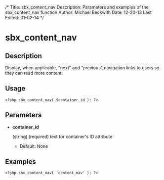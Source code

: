 /*
Title: sbx_content_nav
Description: Parameters and examples of the sbx_content_nav function
Author: Michael Beckwith
Date: 12-20-13
Last Edited: 01-02-14
 */

# sbx_content_nav

## Description

Display, when applicable, "next" and "previous" navigation links to users so they can read more content.

## Usage

	<?php sbx_content_nav( $container_id ); ?>

## Parameters

* **container_id**

	(string) (required) text for container's ID attribute

	* Default: None

## Examples

	<?php sbx_content_nav( 'content_nav' ); ?>
